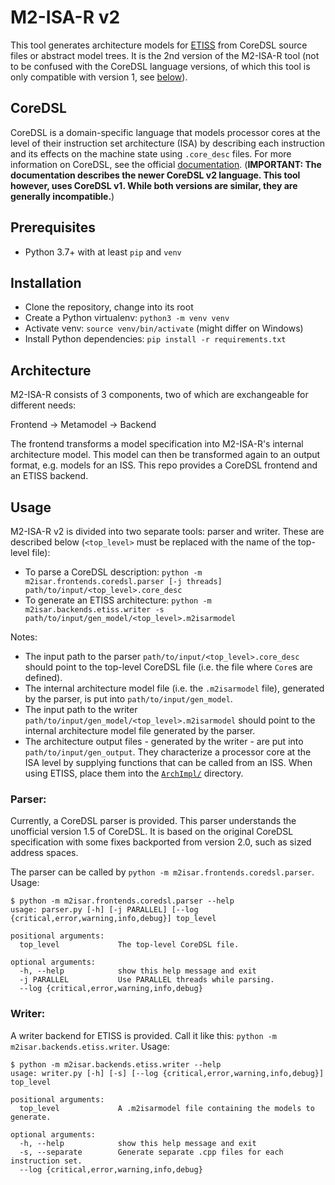 # M2-ISA-R v2

This tool generates architecture models for [ETISS](https://github.com/tum-ei-eda/etiss) from CoreDSL source files or abstract model trees. It is the 2nd version of the M2-ISA-R tool (not to be confused with the CoreDSL language versions, of which this tool is only compatible with version 1, see [below](##CoreDSL)).

## CoreDSL
CoreDSL is a domain-specific language that models processor cores at the level of their instruction set architecture (ISA) by describing each instruction and its effects on the machine state using `.core_desc` files. For more information on CoreDSL, see the official [documentation](https://github.com/Minres/CoreDSL/wiki/CoreDSL-2-programmer's-manual). (**IMPORTANT: The documentation describes the newer CoreDSL v2 language. This tool however, uses CoreDSL v1. While both versions are similar, they are generally incompatible.**)

## Prerequisites
- Python 3.7+ with at least `pip` and `venv`

## Installation
- Clone the repository, change into its root
- Create a Python virtualenv: `python3 -m venv venv`
- Activate venv: `source venv/bin/activate` (might differ on Windows)
- Install Python dependencies: `pip install -r requirements.txt`

## Architecture
M2-ISA-R consists of 3 components, two of which are exchangeable for different needs:

Frontend -> Metamodel -> Backend

The frontend transforms a model specification into M2-ISA-R's internal architecture model. This model can then be transformed again to an output format, e.g. models for an ISS. This repo provides a CoreDSL frontend and an ETISS backend.

## Usage
M2-ISA-R v2 is divided into two separate tools: parser and writer. These are described below (`<top_level>` must be replaced with the name of the top-level file):

- To parse a CoreDSL description: `python -m m2isar.frontends.coredsl.parser [-j threads] path/to/input/<top_level>.core_desc`
- To generate an ETISS architecture: `python -m m2isar.backends.etiss.writer -s path/to/input/gen_model/<top_level>.m2isarmodel`

Notes:
- The input path to the parser `path/to/input/<top_level>.core_desc` should point to the top-level CoreDSL file (i.e. the file where `Core`s are defined).
- The internal architecture model file (i.e. the `.m2isarmodel` file), generated by the parser, is put into `path/to/input/gen_model`.
- The input path to the writer `path/to/input/gen_model/<top_level>.m2isarmodel` should point to the internal architecture model file generated by the parser.
- The architecture output files - generated by the writer - are put into `path/to/input/gen_output`. They characterize a processor core at the ISA level by supplying functions that can be called from an ISS. When using ETISS, place them into the [`ArchImpl/`](https://github.com/tum-ei-eda/etiss/tree/master/ArchImpl) directory.

### Parser:
Currently, a CoreDSL parser is provided. This parser understands the unofficial version 1.5 of CoreDSL. It is based on the original CoreDSL specification with some fixes backported from version 2.0, such as sized address spaces.

The parser can be called by `python -m m2isar.frontends.coredsl.parser`. Usage:

```
$ python -m m2isar.frontends.coredsl.parser --help
usage: parser.py [-h] [-j PARALLEL] [--log {critical,error,warning,info,debug}] top_level

positional arguments:
  top_level             The top-level CoreDSL file.

optional arguments:
  -h, --help            show this help message and exit
  -j PARALLEL           Use PARALLEL threads while parsing.
  --log {critical,error,warning,info,debug}
```

### Writer:
A writer backend for ETISS is provided. Call it like this: `python -m m2isar.backends.etiss.writer`. Usage:

```
$ python -m m2isar.backends.etiss.writer --help
usage: writer.py [-h] [-s] [--log {critical,error,warning,info,debug}] top_level

positional arguments:
  top_level             A .m2isarmodel file containing the models to generate.

optional arguments:
  -h, --help            show this help message and exit
  -s, --separate        Generate separate .cpp files for each instruction set.
  --log {critical,error,warning,info,debug}
```
